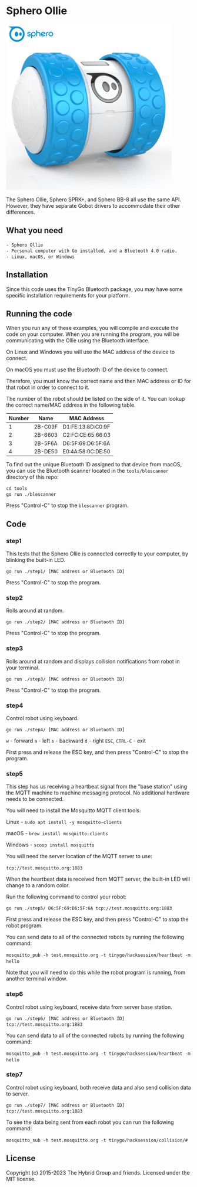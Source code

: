 # Sphero Ollie

![Sphero Ollie](../../images/ollie.jpg)

The Sphero Ollie, Sphero SPRK+, and Sphero BB-8 all use the same API. However,
they have separate Gobot drivers to accommodate their other differences.

## What you need

    - Sphero Ollie
    - Personal computer with Go installed, and a Bluetooth 4.0 radio.
    - Linux, macOS, or Windows

## Installation

Since this code uses the TinyGo Bluetooth package, you may have some specific installation requirements for your platform.

## Running the code

When you run any of these examples, you will compile and execute the code on your computer. When you are running the program, you will be communicating with the Ollie using the Bluetooth interface.

On Linux and Windows you will use the MAC address of the device to connect.

On macOS you must use the Bluetooth ID of the device to connect.

Therefore, you must know the correct name and then MAC address or ID for that robot in order to connect to it.

The number of the robot should be listed on the side of it. You can lookup the correct name/MAC address in the following table.

|Number|Name|MAC Address|
|------|----|-----------|
|1|2B-C09F|D1:FE:13:8D:C0:9F|
|2|2B-6603|C2:FC:CE:65:66:03|
|3|2B-5F6A|D6:5F:69:D6:5F:6A|
|4|2B-DE50|E0:4A:58:0C:DE:50|

To find out the unique Bluetooth ID assigned to that device from macOS, you can use the Bluetooth scanner located in the `tools/blescanner` directory of this repo:

```
cd tools
go run ./blescanner
```

Press "Control-C" to stop the `blescanner` program. 

## Code

### step1

This tests that the Sphero Ollie is connected correctly to your computer, by blinking the built-in LED.

```
go run ./step1/ [MAC address or Bluetooth ID]
```

Press "Control-C" to stop the program. 

### step2

Rolls around at random.

```
go run ./step2/ [MAC address or Bluetooth ID]
```

Press "Control-C" to stop the program. 

### step3

Rolls around at random and displays collision notifications from robot in your terminal.

```
go run ./step3/ [MAC address or Bluetooth ID]
```

Press "Control-C" to stop the program. 

### step4

Control robot using keyboard.

```
go run ./step4/ [MAC address or Bluetooth ID]
```

`w` - forward
`a` - left
`s` - backward
`d` - right
`ESC`, `CTRL-C` - exit

First press and release the ESC key, and then press "Control-C" to stop the program.

### step5

This step has us receiving a heartbeat signal from the "base station" using the MQTT machine to machine messaging protocol. No additional hardware needs to be connected.

You will need to install the Mosquitto MQTT client tools:

Linux - `sudo apt install -y mosquitto-clients`

macOS - `brew install mosquitto-clients`

Windows - `scoop install mosquitto`

You will need the server location of the MQTT server to use:

`tcp://test.mosquitto.org:1883`

When the heartbeat data is received from MQTT server, the built-in LED will change to a random color.

Run the following command to control your robot:

```
go run ./step5/ D6:5F:69:D6:5F:6A tcp://test.mosquitto.org:1883
```

First press and release the ESC key, and then press "Control-C" to stop the robot program. 

You can send data to all of the connected robots by running the following command:

`mosquitto_pub -h test.mosquitto.org -t tinygo/hacksession/heartbeat -m hello`

Note that you will need to do this while the robot program is running, from another terminal window.

### step6

Control robot using keyboard, receive data from server base station.

```
go run ./step6/ [MAC address or Bluetooth ID] tcp://test.mosquitto.org:1883
```

You can send data to all of the connected robots by running the following command:

`mosquitto_pub -h test.mosquitto.org -t tinygo/hacksession/heartbeat -m hello`

### step7

Control robot using keyboard, both receive data and also send collision data to server.

```
go run ./step7/ [MAC address or Bluetooth ID] tcp://test.mosquitto.org:1883
```

To see the data being sent from each robot you can run the following command:

`mosquitto_sub -h test.mosquitto.org -t tinygo/hacksession/collision/#`

## License

Copyright (c) 2015-2023 The Hybrid Group and friends. Licensed under the MIT license.
